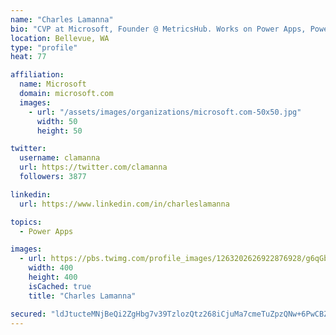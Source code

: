 ```yaml
---
name: "Charles Lamanna"
bio: "CVP at Microsoft, Founder @ MetricsHub. Works on Power Apps, Power Automate, Power Virtual Agent, Common Data Service and Dynamics 365."
location: Bellevue, WA
type: "profile"
heat: 77

affiliation:
  name: Microsoft
  domain: microsoft.com
  images:
    - url: "/assets/images/organizations/microsoft.com-50x50.jpg"
      width: 50
      height: 50

twitter:
  username: clamanna
  url: https://twitter.com/clamanna
  followers: 3877

linkedin:
  url: https://www.linkedin.com/in/charleslamanna

topics:
  - Power Apps

images:
  - url: https://pbs.twimg.com/profile_images/1263202626922876928/g6qGbHZ-_400x400.jpg
    width: 400
    height: 400
    isCached: true
    title: "Charles Lamanna"

secured: "ldJtucteMNjBeQi2ZgHbg7v39TzlozQtz268iCjuMa7cmeTuZpzQNw+6PwCBZibQzlIuINdX4iBhE4dzg3BcR7bLh8yUZYrMVhPV2NfgpHG9190wnC9YWSkzLdz16U5bgY2ZElrbTcSCJZ6AAG7Zp8tUUJUYvVX0R7lh+cVke+ocgjr3Dk0KWg3zqjwJndU8TKhQWd6ycU4OeN16TBbg+kR/P6GBhvoQUTnTHLbKh2BRnb2rCuSkwTqWR1pHDa0SlvA/pmqcc/TY9B9Xvb6F7BtwiJOXOJKnysGnWyROveuTCXWk38Gr2z4NNDfX6+aPvM8cLjlgaMhP8j8/Csmo/QsTES6+xRiqn6VmNpPI1aCzmYliHj62II1W+zVzeuXDG4S4fpcBq7nl6KYe9zoBl0o1JvrG1VMAi7jBY0L1Nbo=;eMG30fk+B2/djI9+XqFIDw=="
---
```


